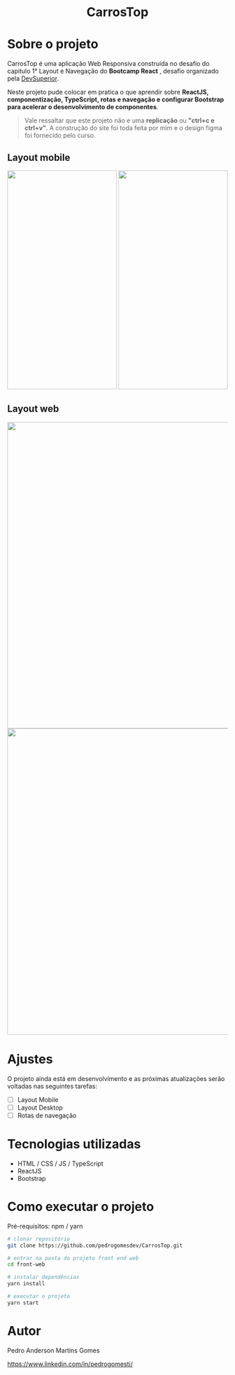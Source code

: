 <h1 align="center"> CarrosTop </h1>

# Sobre o projeto

CarrosTop é uma aplicação Web Responsiva construída no desafio do capitulo 1° Layout e Navegação do **Bootcamp React** , desafio organizado pela [DevSuperior](https://devsuperior.com "Site da DevSuperior").

Neste projeto pude colocar em pratica o que aprendir sobre **ReactJS, componentização, TypeScript, rotas e navegação e configurar Bootstrap para acelerar o desenvolvimento de componentes**. 

> Vale ressaltar que este projeto não e uma **replicação** ou **"ctrl+c e ctrl+v"**. A construção do site foi toda feita por mim e o design figma foi fornecido pelo curso.

## Layout mobile

<div>
<img src="https://user-images.githubusercontent.com/117963842/209589489-2ac7e593-4db6-479e-8ca6-972da726cb3e.png" width="250px" height="500px" />
<img src="https://user-images.githubusercontent.com/117963842/209589451-014ccfde-2550-4913-aaee-8b62753c49e9.png" width="250px" height="500px" />
</div>

## Layout web

<div>
<img src="https://user-images.githubusercontent.com/117963842/209589619-99229b85-880e-4ce3-b39c-a2738ef556e1.png" width="700px" />
<img src="https://user-images.githubusercontent.com/117963842/209589620-bfef44a4-1220-45fa-8b71-2ae4c4b37c34.png" width="700px" />
</div>

# Ajustes

O projeto ainda está em desenvolvimento e as próximas atualizações serão voltadas nas seguintes tarefas:
- [ ] Layout Mobile
- [ ] Layout Desktop
- [ ] Rotas de navegação

# Tecnologias utilizadas
- HTML / CSS / JS / TypeScript
- ReactJS
- Bootstrap

# Como executar o projeto

Pré-requisitos: npm / yarn

```bash
# clonar repositório
git clone https://github.com/pedrogomesdev/CarrosTop.git

# entrar na pasta do projeto front end web
cd front-web

# instalar dependências
yarn install

# executar o projeto
yarn start
```
# Autor

Pedro Anderson Martins Gomes

https://www.linkedin.com/in/pedrogomesti/
